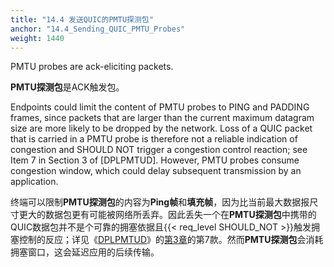 ```yaml
---
title: "14.4 发送QUIC的PMTU探测包"
anchor: "14.4_Sending_QUIC_PMTU_Probes"
weight: 1440
---
```


PMTU probes are ack-eliciting packets.

**PMTU探测包**是ACK触发包。

Endpoints could limit the content of PMTU probes to PING and PADDING frames, since packets that are larger than the current maximum datagram size are more likely to be dropped by the network. Loss of a QUIC packet that is carried in a PMTU probe is therefore not a reliable indication of congestion and SHOULD NOT trigger a congestion control reaction; see Item 7 in Section 3 of [DPLPMTUD]. However, PMTU probes consume congestion window, which could delay subsequent transmission by an application.

终端可以限制**PMTU探测包**的内容为**Ping帧**和**填充帧**，因为比当前最大数据报尺寸更大的数据包更有可能被网络所丢弃。因此丢失一个在**PMTU探测包**中携带的QUIC数据包并不是个可靠的拥塞依据且{{< req_level SHOULD_NOT >}}触发拥塞控制的反应；详见《[DPLPMTUD]()》的[第3章]()的第7款。然而**PMTU探测包**会消耗拥塞窗口，这会延迟应用的后续传输。
